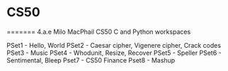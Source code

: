 # CS50
=======
4.a.e
Milo MacPhail
CS50 C and Python workspaces

PSet1 - Hello, World
PSet2 - Caesar cipher, Vigenere cipher, Crack codes
PSet3 - Music
PSet4 - Whodunit, Resize, Recover
PSet5 - Speller
PSet6 - Sentimental, Bleep
Pset7 - CS50 Finance
Pset8 - Mashup
